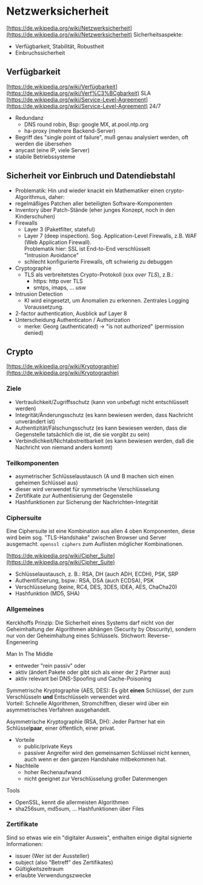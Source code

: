 # Netzwerksicherheit

[https://de.wikipedia.org/wiki/Netzwerksicherheit](https://de.wikipedia.org/wiki/Netzwerksicherheit)
Sicherheitsaspekte:

- Verfügbarkeit, Stabilität, Robustheit
- Einbruchssicherheit

## Verfügbarkeit

[https://de.wikipedia.org/wiki/Verfügbarkeit](https://de.wikipedia.org/wiki/Verf%C3%BCgbarkeit)
SLA [https://de.wikipedia.org/wiki/Service-Level-Agreement](https://de.wikipedia.org/wiki/Service-Level-Agreement)
24/7

- Redundanz
  - DNS round robin, Bsp: google MX, at.pool.ntp.org
  - ha-proxy (mehrere Backend-Server)
- Begriff des "single point of failure", muß genau analysiert werden, oft werden die übersehen  
- anycast (eine IP, viele Server)
- stabile Betriebssysteme

## Sicherheit vor Einbruch und Datendiebstahl

- Problematik: Hin und wieder knackt ein Mathematiker einen crypto-Algorithmus, daher:
- regelmäßiges Patchen aller beteiligten Software-Komponenten
- Inventory über Patch-Stände (eher junges Konzept, noch in den Kinderschuhen)
- Firewalls
  - Layer 3 (Paketfilter, stateful)
  - Layer 7 (deep inspection). Sog. Application-Level Firewalls, z.B. WAF (Web Application Firewall).  
  Problematik hier: SSL ist End-to-End verschlüsselt  
  "Intrusion Avoidance"
  - schlecht konfigurierte Firewalls, oft schwierig zu debuggen
- Cryptographie
  - TLS als verbreitetstes Crypto-Protokoll (xxx *over TLS*), z.B.:
    - https: http over TLS
    - smtps, imaps, ... usw
- Intrusion Detection
  - KI wird eingesetzt, um Anomalien zu erkennen. Zentrales Logging Voraussetzung.
- 2-factor authentication, Ausblick auf Layer 8
- Unterscheidung Authenticaton / Authorization
  - merke: Georg (authenticated) -> "is not authorized" (permission denied)

## Crypto

[https://de.wikipedia.org/wiki/Kryptographie](https://de.wikipedia.org/wiki/Kryptographie)

### Ziele

- Vertraulichkeit/Zugriffsschutz (kann von unbefugt nicht entschlüsselt werden)
- Integrität/Änderungsschutz (es kann bewiesen werden, dass Nachricht unverändert ist)
- Authentizität/Fälschungsschutz (es kann bewiesen werden, dass die Gegenstelle tatsächlich die ist, die sie vorgibt zu sein)
- Verbindlichkeit/Nichtabstreitbarkeit (es kann bewiesen werden, daß die Nachricht von niemand anders kommt)

### Teilkomponenten

- asymetrischer Schlüsselaustausch (A und B machen sich einen geheimen Schlüssel aus)
- dieser wird verwendet für symmetrische Verschlüsselung
- Zertifikate zur Authentisierung der Gegenstelle
- Hashfunktionen zur Sicherung der Nachrichten-Integrität

### Ciphersuite

Eine Ciphersuite ist eine Kombination aus allen 4 oben Komponenten, diese wird beim sog. "TLS-Handshake" zwischen Browser und Server ausgemacht. `openssl ciphers` zum Auflisten möglicher Kombinationen.

[https://de.wikipedia.org/wiki/Cipher_Suite](https://de.wikipedia.org/wiki/Cipher_Suite)

- Schlüsselaustausch, z. B.: RSA, DH (auch ADH, ECDH), PSK, SRP
- Authentifizierung, bspw.: RSA, DSA (auch ECDSA), PSK
- Verschlüsselung (keine, RC4, DES, 3DES, IDEA, AES, ChaCha20)
- Hashfunktion (MD5, SHA)

### Allgemeines

Kerckhoffs Prinzip: Die Sicherheit eines Systems darf nicht von der Geheimhaltung der Algorithmen abhängen (Security by Obscurity), sondern nur von der Geheimhaltung eines Schlüssels. Stichwort: Reverse-Engeneering

Man In The Middle

- entweder "rein passiv" oder
- aktiv (ändert Pakete oder gibt sich als einer der 2 Partner aus)
- aktiv relevant bei DNS-Spoofing und Cache-Poisoning

Symmetrische Kryptographie (AES, DES): Es gibt **einen** Schlüssel, der zum Verschlüsseln **und** Entschlüsseln verwendet wird.  
Vorteil: Schnelle Algorithmen, Stromchiffren, dieser wird über ein asymmetrisches Verfahren ausgehandelt.

Asymmetrische Kryptographie (RSA, DH): Jeder Partner hat ein Schlüssel**paar**, einer öffentlich, einer privat.

- Vorteile
  - public/private Keys
  - passiver Angreifer wird den gemeinsamen Schlüssel nicht kennen, auch wenn er den ganzen Handshake mitbekommen hat.
- Nachteile  
  - hoher Rechenaufwand
  - nicht geeignet zur Verschlüsselung großer Datenmengen

Tools

- OpenSSL, kennt die allermeisten Algorithmen
- sha256sum, md5sum, ... Hashfunktionen über Files

### Zertifikate

Sind so etwas wie ein "digitaler Ausweis", enthalten einige digital signierte Informationen:

- issuer (Wer ist der Aussteller)
- subject (also "Betreff" des Zertifikates)
- Gültigkeitszeitraum
- erlaubte Verwendungszwecke












